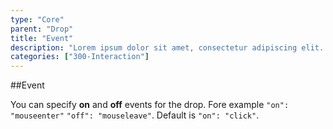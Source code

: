 ```yaml
---
type: "Core"
parent: "Drop"
title: "Event"
description: "Lorem ipsum dolor sit amet, consectetur adipiscing elit. Nunc tempus laoreet leo sit amet iaculis."
categories: ["300-Interaction"]
---
```


##Event

You can specify **on** and **off** events for the drop. Fore example `"on": "mouseenter"` `"off": "mouseleave"`. Default is `"on": "click"`.

<demo>
  <demovanilla src="demos/inline/demos/drop/event">
  </demovanilla>
</demo>
